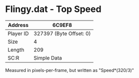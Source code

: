 #  Flingy.dat - Top Speed
Address   | 6C9EF8
----------|-------------
Player ID | 327397 (Byte Offset: 0)
Size 	  | 4
Length 	  | 209
SC:R      | Simple Data

Measured in pixels-per-frame, but written as "Speed*(320/3)"
